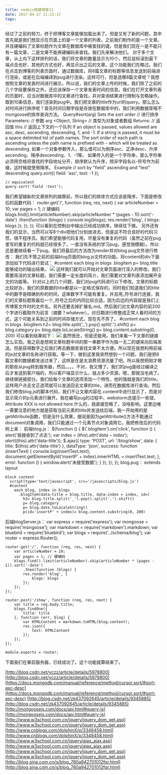 ```yaml
---
title: nodejs搭建博客12
date: 2017-04-27 21:21:17
tags:
---
```



经过了之前的努力，终于把博客文章能够加载出来了。但是又有了新的问题，其中首先就是我们想显示在页面上的是一个文章的列表，之前我们制作的是一个文章。并且硬编码了文章标题作为文章在数据库中被查找的键。但是我们现在一是不能只有一篇文章，二是文章不能再硬编码来查找。我们先来解决他们。
对于多个文章，从上向下这样排列的话，我们将文章的数量显示为10个。然后鼠标滚到最下端点击也好，其他的方式也好，再显示出之后的文章。这个功能我们先略过。我们在点击到博客的列表页面时，通过数据库，将8篇文章的标题等信息发送到前端进行渲染，或是在后端编译到pug进行渲染。这样可行，但是选哪8篇文章呢？我想按照文章的发表时间进行展示。所以说，我们的文章上传的时候，我们除了之前的几个字段要保存之外，还应该保存一个文章发表时间的信息。我们在打开文章列表的页面时，应当对数据库中的文章进行查找，并对查询结果进行限制与忽略操作。取到10条信息，我们渲染到pug中。我们把文章的title作为url的query。那么怎么对时间进行排序呢？首先时间日期字段是存放在数据库中的，我们利用数据库哦不mongoose的排序查询方法。
	Query#sort(arg)
	Sets the sort order		// 进行排序
	Parameters:				// 参数
	arg <Object, String>	// 类型为对象或者数组
	Returns:				// 返回值
	<Query> this			// 返回上下文的一个队列
If an object is passed, values allowed are asc, desc, ascending, descending, 1, and -1.
If a string is passed, it must be a space delimited list of path names. The
sort order of each path is ascending unless the path name is prefixed with -
which will be treated as descending.
如果一个对象参数传入，那么值可以为倒序asc、正序desc、升序ascending、降序descending、1、-1等。
如果传入的是一个字符串，那么字符串必须用空格将查找的字段地址分开，排序默认为升序，除非字段名以-符号作为前缀，这时候就使用降序。
Example
	// sort by "field" ascending and "test" descending
	query.sort({ field: 'asc', test: -1 });
	
	// equivalent
	query.sort('field -test');
我们希望越新的文章排列的越靠前，所以我们的排序方式应该是降序，下面是修改后的函数代码：
	router.get('/', function (req, res, next) {
	    var articleNumber = 10;
	    var pages = 1; // 硬编码
	    blogs.find().limit(articleNumber).skip(articleNumber * (pages - 1)).sort('-date')
	        .then(function (blogs) {
	        console.log(blogs);
	        res.render('blog', {
	            blogs: blogs
	        });
	    });
	});
可以看到在控制台中输出已经成功排序。继续往下做。
另外还有我们的显示，当然可以写8个div把他们分别放进去，但是这不符合良好的代码习惯，很不程序员。我们希望能够代码复用，尽量没有重复的代码（虽然之前在pug里写的重复的代码就已经很多了，一直没有系统的学习pug，感觉很模糊）。所以还是要继续看一下pug。我们将最后的方法改为render并对blog.pug文件进行修改：
我们先不管之前的前端blog页面的blog.js文件的功能。将content的div下面添加如下代码进行尝试：
	#content
	  each blog in blogs
	    .blogItem
	      p= blog.title
能够成功的输出结果。
![](http://i.imgur.com/hY08pE9.png)
这样我们就可以开始对文章页面进行深入的修改。我们需要简洁的文章标题，我们需要一定长度的简介，我们需要对文章列表添加展开全文的功能等。
针对以上的几个问题，我们对pug代码进行以下修改。文章的标题比较好办，我们的原数据的title都是以一定格式保存的，同时我们知道我们的title中的数字是精确到秒的时间，这串数字不可能有重复。并且用_符号进行连接，我们的文章标题取最后一个_符号之后的内同比较合适，因为后边的内容就是我们上传博客文件时的文件名。另外还要去掉扩展名.md。然后我们对文章内容的前200个字进行截取作为前言（摘要？whatever）。对日期进行修整成正常人看时间的方式，这个可能关系到之前的时间存储方式，现在先不弄了。
	#content
	  each blog in blogs
	    .blogItem
	      h2= blog.title.split('_').pop().split('.').shift()
	      p= blog.category
	      p= blog.date.toLocaleString()
	      p= blog.content.substring(0, 200)
可以看到结果如下：
![](http://i.imgur.com/CYoSv3N.png)
虽然很丑，但是还能用。我们来看一下文章的链接怎么实现。我之前是想用文章标题中间的那一串数字作为独一无二的键来向后端发送。但是获得数字之后我们再去数据库查找文章不太方便。所以现在我想利用前端的js对文章的名称进行获取。等一下，做到这里我突然想到一个问题，我们是把8篇文章的数据都发送过来了，这样是在是太浪费资源流量了吧。所以我想把刚才做的那些从pug转到服务器，然后。。。。不对，我又懵了。我们的pug是经过编译之后才发送到客户端的，所以客户端显示什么，就占多少资源。嗯，那就没毛病了。继续做链接部分。我们给每个文章的选项添加一个特性，他的值就是我们的title。这样用户点击文正选项就可以发送回去文章的title，进而在数据库进行查询。然后我们修改blog.js的脚本代码，我们不让文章内容在.content中进行显示了，而是对显示简介的p元素进行展开。我在编写pug的过程中，webstorm总提示一些错，Attribute XXX is not allowed here.什么的，我直接忽略了，没啥影响。这里边唯一需要注意的地方就是获取当前元素的title并发送给后端，我一开始用的是getAttribute函数，但是没什么效果，据说是因为getAttribute()方法不能通过document对象调用，我们只能通过一个元素节点对象调用它。我把修改后的代码附上来：
前端blog.js：
	$(function () {
	    $('.blogItem').on('click', function () {
	        alert('我接收到了点击');
	        var index = $(this).attr('data-index');
	        alert($(this).attr('data-title'));
	        $.ajax({
	            type: 'POST',
	            url: '/blog/show',
	            data: {
	                title: $(this).attr('data-title')
	            },
	            dataType: 'json',
	            success: function (insertText) {
	                console.log(insertText.text);
	                document.getElementById('insertP' + index).innerHTML = insertText.text;
	            },
	            error: function () {
	                window.alert('未接受数据');
	            }
	        });
	    });
	});
blog.pug：
	extends layout
	
	block content
	  script(type='text/javascript', src='/javascripts/blog.js')
	  #content
	    each blog, index in blogs
	      .blogItem(data-title = blog.title, data-index = index, id=)
	        h2= blog.title.split('_').pop().split('.').shift()
	        p= blog.category
	        p= blog.date.toLocaleString()
	        p(id='insertP' + index)= blog.content.substring(0, 200)
后端blogServer.js：
	var express = require('express');
	var mongoose = require('mongoose');
	var markdown = require('markdown').markdown;
	var bluebird = require('bluebird');
	var blogs = require('../schema/blog');
	var router = express.Router();
	
	router.get('/', function (req, res, next) {
	    var articleNumber = 10;
	    var pages = 1; // 硬编码
	    blogs.find().limit(articleNumber).skip(articleNumber * (pages - 1)).sort('-date')
	        .then(function (blogs) {
	        res.render('blog', {
	            blogs: blogs
	        });
	    });
	});
	
	router.post('/show', function (req, res, next) {
	    var title = req.body.title;
	    blogs.findOne({
	        title: title
	    }, function (err, blog) {
	        var HTMLContent = markdown.toHTML(blog.content);
	        res.json({
	            text: HTMLContent
	        });
	    });
	});
	
	module.exports = router;
下面我们在重启服务器，已经成功了。这个功能就算结束了。



[http://blog.csdn.net/yczz/article/details/5978800](http://blog.csdn.net/yczz/article/details/5978800)
[https://docs.mongodb.com/manual/reference/method/cursor.sort/#sort-asc-desc](https://docs.mongodb.com/manual/reference/method/cursor.sort/#sort-asc-desc)
[http://blog.csdn.net/zk437092645/article/details/9345885](http://blog.csdn.net/zk437092645/article/details/9345885)
[http://mongoosejs.com/docs/api.html#query-js](http://mongoosejs.com/docs/api.html#query-js)
[http://www.w3school.com.cn/jquery/jquery_dom_get.asp](http://www.w3school.com.cn/jquery/jquery_dom_get.asp)
[http://www.cnblogs.com/dolphinX/p/3348458.html](http://www.cnblogs.com/dolphinX/p/3348458.html)
[http://www.w3school.com.cn/jquery/ajax_ajax.asp](http://www.w3school.com.cn/jquery/ajax_ajax.asp)
[http://www.w3school.com.cn/jquery/jquery_dom_get.asp](http://www.w3school.com.cn/jquery/jquery_dom_get.asp)
[http://blog.sina.com.cn/s/blog_780a942701012fqr.html](http://blog.sina.com.cn/s/blog_780a942701012fqr.html)
